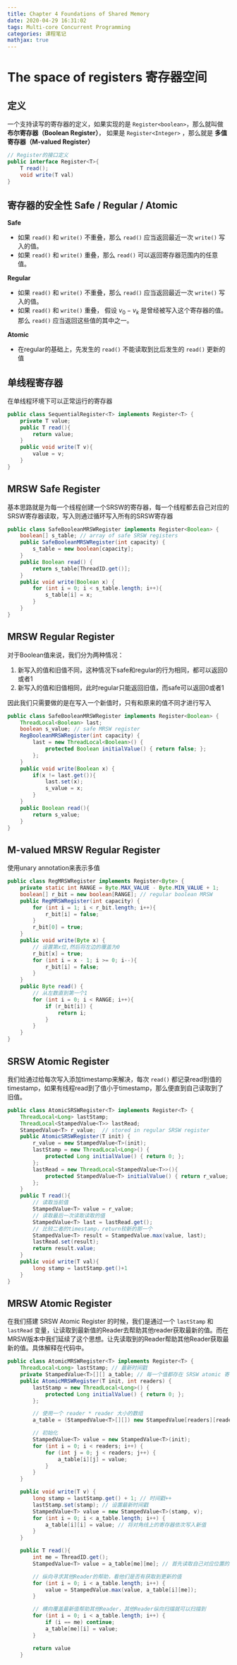 ```yaml
---
title: Chapter 4 Foundations of Shared Memory
date: 2020-04-29 16:31:02
tags: Multi-core Concurrent Programming
categories: 课程笔记
mathjax: true
---
```


# The space of registers 寄存器空间

## 定义

一个支持读写的寄存器的定义，如果实现的是 `Register<boolean>`，那么就叫做 **布尔寄存器（Boolean Register）**， 如果是 `Register<Integer>` ，那么就是 **多值寄存器（M-valued Register）**

```java
// Register的接口定义
public interface Register<T>{
    T read();
    void write(T val)
}
```

## 寄存器的安全性 Safe / Regular / Atomic

**Safe**

- 如果 `read()` 和 `write()` 不重叠，那么 `read()` 应当返回最近一次 `write()` 写入的值。
- 如果 `read()` 和 `write()` 重叠，那么 `read()` 可以返回寄存器范围内的任意值。

**Regular**

- 如果 `read()` 和 `write()` 不重叠，那么 `read()` 应当返回最近一次 `write()` 写入的值。
- 如果 `read()` 和 `write()` 重叠， 假设 $v_0 - v_k$ 是曾经被写入这个寄存器的值。那么 `read()` 应当返回这些值的其中之一。

**Atomic**

- 在regular的基础上，先发生的 `read()` 不能读取到比后发生的 `read()` 更新的值

## 单线程寄存器

在单线程环境下可以正常运行的寄存器

```java
public class SequentialRegister<T> implements Register<T> {
    private T value;
    public T read(){ 
        return value;
    }
    public void write(T v){
        value = v;
    }
}
```

## MRSW Safe Register

基本思路就是为每一个线程创建一个SRSW的寄存器，每一个线程都去自己对应的SRSW寄存器读取，写入则通过循环写入所有的SRSW寄存器

```java
public class SafeBooleanMRSWRegister implements Register<Boolean> {
    boolean[] s_table; // array of safe SRSW registers
    public SafeBooleanMRSWRegister(int capacity) {
        s_table = new boolean[capacity];
    }
    public Boolean read() {
        return s_table[ThreadID.get()];
    }
    public void write(Boolean x) {
        for (int i = 0; i < s_table.length; i++){
            s_table[i] = x;
        }
    }
}
```

## MRSW Regular Register

对于Boolean值来说，我们分为两种情况：

1. 新写入的值和旧值不同，这种情况下safe和regular的行为相同，都可以返回0或者1
2. 新写入的值和旧值相同，此时regular只能返回旧值，而safe可以返回0或者1

因此我们只需要做的是在写入一个新值时，只有和原来的值不同才进行写入

```java
public class SafeBooleanMRSWRegister implements Register<Boolean> {
    ThreadLocal<Boolean> last;
    boolean s_value; // safe MRSW register
    RegBooleanMRSWRegister(int capacity) { 
        last = new ThreadLocal<Boolean>() {
            protected Boolean initialValue() { return false; }; 
        }; 
    }
    public void write(Boolean x) {
        if(x != last.get()){
            last.set(x);
            s_value = x;
        }
    }
    public Boolean read(){
        return s_value;
    }
}
```

## M-valued MRSW Regular Register

使用unary annotation来表示多值

```java
public class RegMRSWRegister implements Register<Byte> {
    private static int RANGE = Byte.MAX_VALUE - Byte.MIN_VALUE + 1;
    boolean[] r_bit = new boolean[RANGE]; // regular boolean MRSW
    public RegMRSWRegister(int capacity) {
        for (int i = 1; i < r_bit.length; i++){
            r_bit[i] = false;
        }
        r_bit[0] = true;
    }
    public void write(Byte x) {
        // 设置第x位,然后将左边的覆盖为0
        r_bit[x] = true;
        for (int i = x - 1; i >= 0; i--){
            r_bit[i] = false;
        }
    }
    public Byte read() {
        // 从左数直到第一个1
        for (int i = 0; i < RANGE; i++){
            if (r_bit[i]) {
                return i;
            }
        }
    }
}
```

## SRSW Atomic Register

我们给通过给每次写入添加timestamp来解决，每次 `read()` 都记录read到值的timestamp，如果有线程read到了值小于timestamp，那么便直到自己读取到了旧值。

```java
public class AtomicSRSWRegister<T> implements Register<T> {
    ThreadLocal<Long> lastStamp;
    ThreadLocal<StampedValue<T>> lastRead;
    StampedValue<T> r_value;  // stored in regular SRSW register
    public AtomicSRSWRegister(T init) {
        r_value = new StampedValue<T>(init);
        lastStamp = new ThreadLocal<Long>() {
            protected Long initialValue() { return 0; };
        };
        lastRead = new ThreadLocal<StampedValue<T>>(){
            protected StampedValue<T> initialValue() { return r_value; };
        };
    }
    public T read(){
        // 读取当前值
        StampedValue<T> value = r_value;
        // 读取最后一次读取读取的值
        StampedValue<T> last = lastRead.get();
        // 比较二者的timestamp，return较新的那一个
        StampedValue<T> result = StampedValue.max(value, last);
        lastRead.set(result);
        return result.value;
    }
    public void write(T val){
        long stamp = lastStamp.get()+1
    }
}
```

## MRSW Atomic Register

在我们搭建 SRSW Atomic Register 的时候，我们是通过一个 `lastStamp` 和 `lastRead` 变量，让读取到最新值的Reader去帮助其他reader获取最新的值。而在MRSW版本中我们延续了这个思想。让先读取到的Reader帮助其他Reader获取最新的值。具体解释在代码中。

```java
public class AtomicMRSWRegister<T> implements Register<T> {
    ThreadLocal<Long> lastStamp; // 最新时间戳
    private StampedValue<T>[][] a_table; // 每一个值都存在 SRSW atomic 寄存器中
    public AtomicMRSWRegister(T init, int readers) {
        lastStamp = new ThreadLocal<Long>() {
            protected Long initialValue() { return 0; };
        };

        // 使用一个 reader * reader 大小的数组
        a_table = (StampedValue<T>[][]) new StampedValue[readers][readers];

        // 初始化
        StampedValue<T> value = new StampedValue<T>(init);
        for (int i = 0; i < readers; i++) {
            for (int j = 0; j < readers; j++) {
                a_table[i][j] = value;
            }
        }
    }

    public void write(T v) {
        long stamp = lastStamp.get() + 1; // 时间戳++
        lastStamp.set(stamp); // 设置最新时间戳
        StampedValue<T> value = new StampedValue<T>(stamp, v);
        for (int i = 0; i < a_table.length; i++) {
            a_table[i][i] = value; // 将对角线上的寄存器依次写入新值
        }
    }

    public T read(){
        int me = ThreadID.get();
        StampedValue<T> value = a_table[me][me]; // 首先读取自己对应位置的StampedValue

        // 纵向寻求其他Reader的帮助，看他们是否有获取到更新的值
        for (int i = 0; i < a_table.length; i++) {
            value = StampedValue.max(value, a_table[i][me]);
        }

        // 横向覆盖最新值帮助其他Reader，其他Reader纵向扫描就可以扫描到
        for (int i = 0; i < a_table.length; i++) {
            if (i == me) continue;
            a_table[me][i] = value;
        }

        return value
    }
```